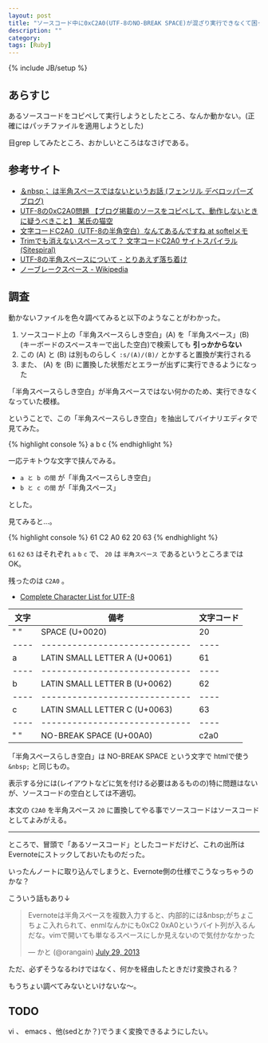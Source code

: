 ```yaml
---
layout: post
title: "ソースコード中に0xC2A0(UTF-8のNO-BREAK SPACE)が混ざり実行できなくて困った話"
description: ""
category: 
tags: [Ruby]
---
```

{% include JB/setup %}

## あらすじ

あるソースコードをコピペして実行しようとしたところ、なんか動かない。(正確にはパッチファイルを適用しようとした)

目grep してみたところ、おかしいところはなさげである。

## 参考サイト

- [＆nbsp； は半角スペースではないというお話 (フェンリル デベロッパーズブログ)](http://blog.fenrir-inc.com/jp/2011/06/post_51.html)
- [UTF-8の0xC2A0問題 【ブログ掲載のソースをコピペして、動作しないときに疑うべきこと】 某氏の猫空](http://blog2.k05.biz/2013/05/utf-8-0xc2a0.html)
- [文字コードC2A0（UTF-8の半角空白）なんてあるんですね at softelメモ](http://www.softel.co.jp/blogs/tech/archives/769)
- [Trimでも消えないスペースって？ 文字コードC2A0 サイトスパイラル(Sitespiral)](http://www.sitespiral.jp/archives/83.html)
- [UTF-8の半角スペースについて - とりあえず落ち着け](http://frozentuna.hatenablog.jp/entry/2012/08/08/194135)
- [ノーブレークスペース - Wikipedia](http://ja.wikipedia.org/wiki/%E3%83%8E%E3%83%BC%E3%83%96%E3%83%AC%E3%83%BC%E3%82%AF%E3%82%B9%E3%83%9A%E3%83%BC%E3%82%B9)

## 調査

動かないファイルを色々調べてみると以下のようなことがわかった。

1. ソースコード上の「半角スペースらしき空白」(A) を「半角スペース」(B) (キーボードのスペースキーで出した空白)で検索しても **引っかからない**
1. この (A) と (B) は別ものらしく `:s/(A)/(B)/` とかすると置換が実行される
1. また、 (A) を (B) に置換した状態だとエラーが出ずに実行できるようになった

「半角スペースらしき空白」が半角スペースではない何かのため、実行できなくなっていた模様。

ということで、この「半角スペースらしき空白」を抽出してバイナリエディタで見てみた。

{% highlight console %}
a b c
{% endhighlight %}

一応テキトウな文字で挟んでみる。

- `a と b の間` が「半角スペースらしき空白」
- `b と c の間` が「半角スペース」

とした。

見てみると…。

{% highlight console %}
61 C2 A0 62 20 63
{% endhighlight %}

`61` `62` `63` はそれぞれ `a` `b` `c` で、 `20` は `半角スペース` であるというところまではOK。

残ったのは `C2A0` 。

- [Complete Character List for UTF-8](http://www.fileformat.info/info/charset/UTF-8/list.htm)

文字|備考                         |文字コード
----|-----------------------------|----
" " |SPACE (U+0020)               |  20
----|-----------------------------|----
a   |LATIN SMALL LETTER A (U+0061)|  61
----|-----------------------------|----
b   |LATIN SMALL LETTER B (U+0062)|  62
----|-----------------------------|----
c   |LATIN SMALL LETTER C (U+0063)|  63
----|-----------------------------|----
" " |NO-BREAK SPACE (U+00A0)      |c2a0

「半角スペースらしき空白」は NO-BREAK SPACE という文字で htmlで使う `&nbsp;` と同じもの。

表示する分には(レイアウトなどに気を付ける必要はあるものの)特に問題はないが、ソースコードの空白としては不適切。

本文の `C2A0` を半角スペース `20` に置換してやる事でソースコードはソースコードとしてよみがえる。

---

ところで、冒頭で「あるソースコード」としたコードだけど、これの出所はEvernoteにストックしておいたものだった。

いったんノートに取り込んでしまうと、Evernote側の仕様でこうなっちゃうのかな？

こういう話もあり↓

<blockquote class="twitter-tweet"><p>Evernoteは半角スペースを複数入力すると、内部的には&amp;nbsp;がちょこちょこ入れられて、enmlなんかにも0xC2 0xA0というバイト列が入るんだな。vimで開いても単なるスペースにしか見えないので気付かなかった</p>&mdash; かと (@orangain) <a href="https://twitter.com/orangain/statuses/361718067010609152">July 29, 2013</a></blockquote>
<script async src="//platform.twitter.com/widgets.js" charset="utf-8"></script>

ただ、必ずそうなるわけではなく、何かを経由したときだけ変換される？

もうちょい調べてみないといけないな〜。

## TODO

vi 、 emacs 、他(sedとか？)でうまく変換できるようにしたい。
